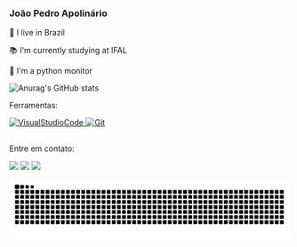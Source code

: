 ### João Pedro Apolinário


🌆 I live in Brazil

📚 I'm currently studying at IFAL

🐍 I'm a python monitor

![Anurag's GitHub stats](https://github-readme-stats.vercel.app/api?username=joaooapolinario&show_icons=true&theme=radical)


<p align=""left>
    Ferramentas:
</p>
<p align="left">
    <a href="#">
        <img src="https://img.shields.io/badge/Visual_Studio_Code-0078D4?style=for-the-badge&logo=visual%20studio%20code&logoColor=white" alt="VisualStudioCode">
    </a>
    <a href="#">
        <img src="https://img.shields.io/badge/Git-F05032?style=for-the-badge&logo=git&logoColor=white" alt="Git">
    </a>
</p>

 ##
 
<div> 
    <p align=""left>
    Entre em contato:
</p>

  <a href="https://instagram.com/joaoo.apolinario" target="_blank"><img src="https://img.shields.io/badge/-Instagram-%23E4405F?style=for-the-badge&logo=instagram&logoColor=white" target="_blank"></a>
  <a href = "mailto: joaopedrodacosta2014@hotmail.com"><img src="https://img.shields.io/badge/-Gmail-%23333?style=for-the-badge&logo=gmail&logoColor=white" target="_blank"></a>
  <a href="https://www.linkedin.com/in/joao-pedro-b134a5202/" target="_blank"><img src="https://img.shields.io/badge/-LinkedIn-%230077B5?style=for-the-badge&logo=linkedin&logoColor=white" target="_blank"></a> 
 
  ![Snake animation](https://github.com/joaooapolinario/joaooapolinario/blob/output/github-contribution-grid-snake.svg)
 
</div>

 
